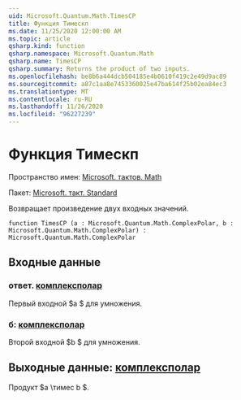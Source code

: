 ```yaml
---
uid: Microsoft.Quantum.Math.TimesCP
title: Функция Тимескп
ms.date: 11/25/2020 12:00:00 AM
ms.topic: article
qsharp.kind: function
qsharp.namespace: Microsoft.Quantum.Math
qsharp.name: TimesCP
qsharp.summary: Returns the product of two inputs.
ms.openlocfilehash: be8b6a444dcb504185e4b0610f419c2e49d9ac89
ms.sourcegitcommit: a87c1aa8e7453360025e47ba614f25b02ea84ec3
ms.translationtype: MT
ms.contentlocale: ru-RU
ms.lasthandoff: 11/26/2020
ms.locfileid: "96227239"
---
```

# <a name="timescp-function"></a>Функция Тимескп

Пространство имен: [Microsoft. тактов. Math](xref:Microsoft.Quantum.Math)

Пакет: [Microsoft. такт. Standard](https://nuget.org/packages/Microsoft.Quantum.Standard)


Возвращает произведение двух входных значений.

```qsharp
function TimesCP (a : Microsoft.Quantum.Math.ComplexPolar, b : Microsoft.Quantum.Math.ComplexPolar) : Microsoft.Quantum.Math.ComplexPolar
```


## <a name="input"></a>Входные данные

### <a name="a--complexpolar"></a>ответ. [комплексполар](xref:Microsoft.Quantum.Math.ComplexPolar)

Первый входной $a $ для умножения.


### <a name="b--complexpolar"></a>б: [комплексполар](xref:Microsoft.Quantum.Math.ComplexPolar)

Второй входной $b $ для умножения.



## <a name="output--complexpolar"></a>Выходные данные: [комплексполар](xref:Microsoft.Quantum.Math.ComplexPolar)

Продукт $a \тимес b $.